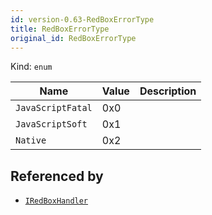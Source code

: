 ```yaml
---
id: version-0.63-RedBoxErrorType
title: RedBoxErrorType
original_id: RedBoxErrorType
---
```


Kind: `enum`

| Name |  Value | Description |
|--|--|--|
|`JavaScriptFatal` | 0x0  |  |
|`JavaScriptSoft` | 0x1  |  |
|`Native` | 0x2  |  |


## Referenced by
- [`IRedBoxHandler`](IRedBoxHandler)
